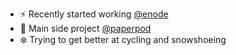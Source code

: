 - ⚡ Recently started working [@enode](https://enode.io)
- 🔭 Main side project [@paperpod](https://paperpod.fm)
- ❄️ Trying to get better at cycling and snowshoeing
